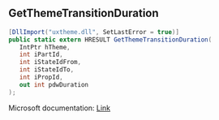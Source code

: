 ## GetThemeTransitionDuration

```csharp
[DllImport("uxtheme.dll", SetLastError = true)]
public static extern HRESULT GetThemeTransitionDuration(
   IntPtr hTheme,
   int iPartId,
   int iStateIdFrom,
   int iStateIdTo,
   int iPropId,
   out int pdwDuration
);
```

Microsoft documentation: [Link](https://docs.microsoft.com/en-us/windows/win32/api/uxtheme/nf-uxtheme-getthemetransitionduration)
